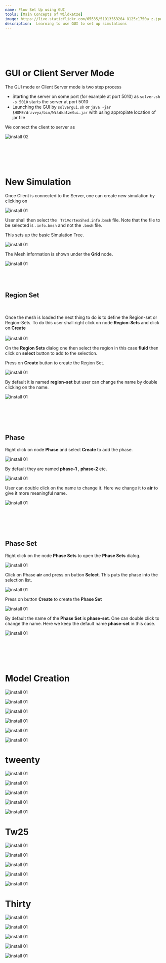 ```yaml
---
name: Flow Set Up using GUI
tools: [Main Concepts of Wildkatze]
image: https://live.staticflickr.com/65535/51913553264_8125c1750a_z.jpg
description:  Learning to use GUI to set up simulations
---
```


<br/><br/>
<br/><br/>

# GUI or Client Server Mode 

The GUI mode or Client Server mode is two step process

-  Starting the server on some port (for example at port 5010) as ``` solver.sh -s 5010 ``` starts the server at port 5010
-  Launching the GUI by ``` solvergui.sh ``` or ``` java -jar  $HOME/dravvya/bin/WildkatzeGui.jar ``` with using appropiate location of jar file

We connect the client to server as

![install 02](https://live.staticflickr.com/65535/51910301998_91252a2894_c.jpg)

<br/><br/>
<br/><br/>

# New Simulation

Once Client is connected to the Server, one can create new simulation by clicking on

![install 01](https://live.staticflickr.com/65535/51918026102_192236458f_s.jpg)

User shall then select the  ```  TriVortexShed.info.bmsh ``` file.  Note that the file to be selected is ``` .info.bmsh ``` and not the ``` .bmsh ``` file. 

This sets up the basic Simulation Tree.
  
![install 01](https://live.staticflickr.com/65535/51918933128_cd02ea9e8b_c.jpg)

The Mesh information is shown under the **Grid** node.

![install 01](https://live.staticflickr.com/65535/51918933223_bb2e04968a_n.jpg)
<br/><br/>
<br/><br/>

## Region Set
<br/><br/>
Once the mesh is loaded the next thing to do is to define the Region-set or Region-Sets.
To do this user shall right click on node **Region-Sets** and click on **Create**
<br/><br/>
![install 01](https://live.staticflickr.com/65535/51919213794_23499f7bef_n.jpg)

On the **Region Sets** dialog one then select the region in this case **fluid** then click on **select** button to add to the selection. 

Press on **Create** button to create the Region Set.


![install 01](https://live.staticflickr.com/65535/51919454995_f602ee8f32_n.jpg)

By default it is named **region-set** but user can change the name by double clicking on the name. 

![install 01](https://live.staticflickr.com/65535/51919503835_5228c231f6_m.jpg)

<br/><br/>
<br/><br/>
## Phase

Right click on node **Phase** and select **Create** to add the phase.

![install 01](https://live.staticflickr.com/65535/51917916897_59a06c6d50_m.jpg)

By default they are named **phase-1** , **phase-2** etc.

![install 01](https://live.staticflickr.com/65535/51919213964_ec7f3912b9_m.jpg)

User can double click on the name to change it. Here we change it to **air** to give it more meaningful name.

![install 01](https://live.staticflickr.com/65535/51918883606_67683bcd7e_m.jpg)


<br/><br/>
<br/><br/>
## Phase Set
 
 Right click on the node **Phase Sets** to open the **Phase Sets** dialog. 

![install 01](https://live.staticflickr.com/65535/51918983923_626bbb0b15_m.jpg)

Click on Phase **air** and press on button **Select**. This puts the phase into the selection list. 

![install 01](https://live.staticflickr.com/65535/51918834916_9d90e5c71c_n.jpg)

Press on button **Create** to create the **Phase Set**

![install 01](https://live.staticflickr.com/65535/51918835046_afd3c81f81_n.jpg)

By default the name of the **Phase Set** is **phase-set**. One can double click to change the name. Here we keep the default name **phase-set** in this case.

![install 01](https://live.staticflickr.com/65535/51918835121_97e1ba6916_n.jpg)


<br/><br/>
<br/><br/>
# Model Creation

![install 01](https://live.staticflickr.com/65535/51917947402_97d870ed90_n.jpg)
 
![install 01](https://live.staticflickr.com/65535/51919455820_a58c4fb573_n.jpg)

![install 01](https://live.staticflickr.com/65535/51918835486_e403b349dc_z.jpg)

![install 01](https://live.staticflickr.com/65535/51918934473_d0afc8d4d1_b.jpg)

![install 01](https://live.staticflickr.com/65535/51919165524_6ac7b638ae_n.jpg)

![install 01](https://live.staticflickr.com/65535/51918835731_4149975fbb_b.jpg)

# tweenty

![install 01](https://live.staticflickr.com/65535/51918835786_69ee8ea456_n.jpg)

![install 01](https://live.staticflickr.com/65535/51919456290_c2e3605c0a_b.jpg)

![install 01](https://live.staticflickr.com/65535/51918934788_f53c61869d_b.jpg)

![install 01](https://live.staticflickr.com/65535/51918836031_cf86f18850_c.jpg)

![install 01](https://live.staticflickr.com/65535/51918934903_5312b0945d_n.jpg)

# Tw25

![install 01](https://live.staticflickr.com/65535/51917869867_7e2b56cd4c_n.jpg)

![install 01](https://live.staticflickr.com/65535/51919456615_6fedd7117a_n.jpg)

![install 01](https://live.staticflickr.com/65535/51918836281_be80a514af_s.jpg)

![install 01](https://live.staticflickr.com/65535/51918935193_7b0b3d22cd_s.jpg)

![install 01](https://live.staticflickr.com/65535/51919456940_534ffb7a72_z.jpg)

# Thirty

![install 01](https://live.staticflickr.com/65535/51918935403_576a44f8bb_s.jpg)

![install 01](https://live.staticflickr.com/65535/51919457075_7dafe47046_z.jpg)

![install 01](https://live.staticflickr.com/65535/51918836696_1553b6004a_s.jpg)

![install 01](https://live.staticflickr.com/65535/51919166769_51a1b13f96_n.jpg)

![install 01](https://live.staticflickr.com/65535/51919457265_b80a2eede9_n.jpg)






